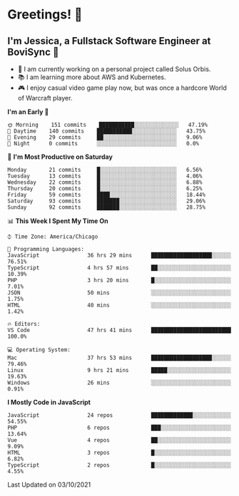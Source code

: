 # Greetings! 🧠

## I'm Jessica, a Fullstack Software Engineer at BoviSync 🐄

- 🌟 I am currently working on a personal project called Solus Orbis.
- 📚 I am learning more about AWS and Kubernetes.
- 🎮 I enjoy casual video game play now, but was once a hardcore World of Warcraft player.

<!--START_SECTION:waka-->
**I'm an Early 🐤** 

```text
🌞 Morning    151 commits    ███████████░░░░░░░░░░░░░░   47.19% 
🌆 Daytime    140 commits    ███████████░░░░░░░░░░░░░░   43.75% 
🌃 Evening    29 commits     ██░░░░░░░░░░░░░░░░░░░░░░░   9.06% 
🌙 Night      0 commits      ░░░░░░░░░░░░░░░░░░░░░░░░░   0.0%

```
📅 **I'm Most Productive on Saturday** 

```text
Monday       21 commits     █░░░░░░░░░░░░░░░░░░░░░░░░   6.56% 
Tuesday      13 commits     █░░░░░░░░░░░░░░░░░░░░░░░░   4.06% 
Wednesday    22 commits     █░░░░░░░░░░░░░░░░░░░░░░░░   6.88% 
Thursday     20 commits     █░░░░░░░░░░░░░░░░░░░░░░░░   6.25% 
Friday       59 commits     ████░░░░░░░░░░░░░░░░░░░░░   18.44% 
Saturday     93 commits     ███████░░░░░░░░░░░░░░░░░░   29.06% 
Sunday       92 commits     ███████░░░░░░░░░░░░░░░░░░   28.75%

```


📊 **This Week I Spent My Time On** 

```text
⌚︎ Time Zone: America/Chicago

💬 Programming Languages: 
JavaScript               36 hrs 29 mins      ███████████████████░░░░░░   76.51% 
TypeScript               4 hrs 57 mins       ██░░░░░░░░░░░░░░░░░░░░░░░   10.39% 
PHP                      3 hrs 20 mins       █░░░░░░░░░░░░░░░░░░░░░░░░   7.01% 
JSON                     50 mins             ░░░░░░░░░░░░░░░░░░░░░░░░░   1.75% 
HTML                     40 mins             ░░░░░░░░░░░░░░░░░░░░░░░░░   1.42%

🔥 Editors: 
VS Code                  47 hrs 41 mins      █████████████████████████   100.0%

💻 Operating System: 
Mac                      37 hrs 53 mins      ███████████████████░░░░░░   79.46% 
Linux                    9 hrs 21 mins       █████░░░░░░░░░░░░░░░░░░░░   19.63% 
Windows                  26 mins             ░░░░░░░░░░░░░░░░░░░░░░░░░   0.91%

```

**I Mostly Code in JavaScript** 

```text
JavaScript               24 repos            █████████████░░░░░░░░░░░░   54.55% 
PHP                      6 repos             ███░░░░░░░░░░░░░░░░░░░░░░   13.64% 
Vue                      4 repos             ██░░░░░░░░░░░░░░░░░░░░░░░   9.09% 
HTML                     3 repos             █░░░░░░░░░░░░░░░░░░░░░░░░   6.82% 
TypeScript               2 repos             █░░░░░░░░░░░░░░░░░░░░░░░░   4.55%

```



 Last Updated on 03/10/2021
<!--END_SECTION:waka-->

<!--
**jessikuh/jessikuh** is a ✨ _special_ ✨ repository because its `README.md` (this file) appears on your GitHub profile.

Here are some ideas to get you started:

- 🔭 I’m currently working on ...
- 🌱 I’m currently learning ...
- 👯 I’m looking to collaborate on ...
- 🤔 I’m looking for help with ...
- 💬 Ask me about ...
- 📫 How to reach me: ...
- 😄 Pronouns: ...
- ⚡ Fun fact: ...
-->
